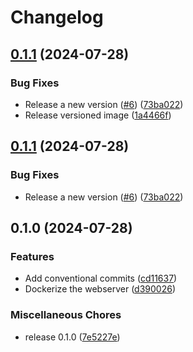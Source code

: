 # Changelog

## [0.1.1](https://github.com/johnjaredprater/web_server/compare/v0.1.0...v0.1.1) (2024-07-28)


### Bug Fixes

* Release a new version ([#6](https://github.com/johnjaredprater/web_server/issues/6)) ([73ba022](https://github.com/johnjaredprater/web_server/commit/73ba0229279c76a95be40ef56cbb27441936ed6a))
* Release versioned image ([1a4466f](https://github.com/johnjaredprater/web_server/commit/1a4466f0746ee26e6779f92261e630ed3b3d79ae))

## [0.1.1](https://github.com/johnjaredprater/web_server/compare/v0.1.0...v0.1.1) (2024-07-28)


### Bug Fixes

* Release a new version ([#6](https://github.com/johnjaredprater/web_server/issues/6)) ([73ba022](https://github.com/johnjaredprater/web_server/commit/73ba0229279c76a95be40ef56cbb27441936ed6a))

## 0.1.0 (2024-07-28)


### Features

* Add conventional commits ([cd11637](https://github.com/johnjaredprater/web_server/commit/cd11637dba608ebe7ad52cb6e1d7c885f127407e))
* Dockerize the webserver ([d390026](https://github.com/johnjaredprater/web_server/commit/d3900267ccd9d817ee4e4a61d5743d4e69228910))


### Miscellaneous Chores

* release 0.1.0 ([7e5227e](https://github.com/johnjaredprater/web_server/commit/7e5227ef30d109e906a57135ab1e57e710d76377))
